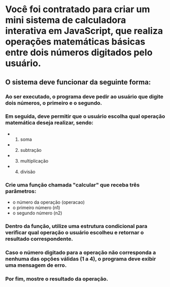 # Você foi contratado para criar um mini sistema de calculadora interativa em JavaScript, que realiza operações matemáticas básicas entre dois números digitados pelo usuário.

## O sistema deve funcionar da seguinte forma:

### Ao ser executado, o programa deve pedir ao usuário que digite dois números,  o primeiro e o segundo.

### Em seguida, deve permitir que o usuário escolha qual operação matemática deseja realizar, sendo:

- 1. soma
- 2. subtração
- 3. multiplicação
- 4. divisão

### Crie uma função chamada "calcular" que receba três parâmetros:

- o número da operação (operacao)
- o primeiro número (n1)
- o segundo número (n2)

### Dentro da função, utilize uma estrutura condicional para verificar qual operação o usuário escolheu e retornar o resultado correspondente.

### Caso o número digitado para a operação não corresponda a nenhuma das opções válidas (1 a 4), o programa deve exibir uma mensagem de erro.

### Por fim, mostre o resultado da operação.